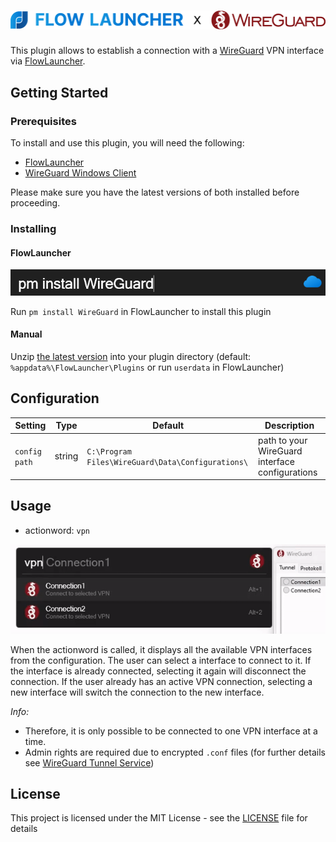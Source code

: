 # ![Flow-Launcher WireGuard Plugin](assets/FlowLauncherWireGuardLogo.png)

This plugin allows to establish a connection with a [WireGuard](https://www.wireguard.com/) VPN interface via [FlowLauncher](https://www.flowlauncher.com/).


## Getting Started

### Prerequisites

To install and use this plugin, you will need the following:

- [FlowLauncher](https://www.flowlauncher.com/)
- [WireGuard Windows Client](https://www.wireguard.com/install/#windows-7-81-10-11-2008r2-2012r2-2016-2019-2022)

Please make sure you have the latest versions of both installed before proceeding.

### Installing

#### FlowLauncher

![Install](assets/installation.png)

Run `pm install WireGuard` in FlowLauncher to install this plugin

#### Manual
Unzip [the latest version](https://github.com/flooxo/Flow.Plugin.WireGuard/releases) into your plugin directory (default: `%appdata%\FlowLauncher\Plugins` or run `userdata` in FlowLauncher)

## Configuration

| Setting     | Type    | Default                                             | Description                                  |
|-------------|---------|-----------------------------------------------------|----------------------------------------------|
| `config path` | string  | `C:\Program Files\WireGuard\Data\Configurations\` | path to your WireGuard interface configurations |

## Usage

- actionword: `vpn`

![Example](assets/usage.gif)

When the actionword is called, it displays all the available VPN interfaces from the configuration.
The user can select a interface to connect to it. If the interface is already connected, selecting it again will disconnect the connection.
If the user already has an active VPN connection, selecting a new interface will switch the connection to the new interface.

*Info:*
- Therefore, it is only possible to be connected to one VPN interface at a time.
- Admin rights are required due to encrypted `.conf` files (for further details see [WireGuard Tunnel Service](https://github.com/WireGuard/wireguard-windows/blob/master/docs/enterprise.md#tunnel-service))


## License

This project is licensed under the MIT License - see the [LICENSE](LICENSE) file for details
